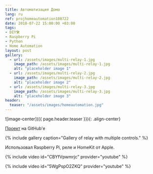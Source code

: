 ```yaml
---
title: Автоматизация Дома
lang: ru
ref: projhomeautomation180722
date: 2018-07-22 15:00:00 +03:00
tags:
- DIY🛠
- Raspberry Pi
- Python
- Home Automation
layout: post
gallery:
  - url: /assets/images/multi-relay-1.jpg
    image_path: /assets/images/multi-relay-1.jpg
    alt: "placeholder image 1"
  - url: /assets/images/multi-relay-2.jpg
    image_path: /assets/images/multi-relay-2.jpg
    alt: "placeholder image 2"
  - url: /assets/images/multi-relay-3.jpg
    image_path: /assets/images/multi-relay-3.jpg
    alt: "placeholder image 3"
header:
  teaser: "/assets/images/homeautomation.jpg"
---
```


![image-center]({{ page.header.teaser }}){: .align-center}

[Проект](https://github.com/akarazeevprojects/HomeAutomation) на GitHub'e

{% include gallery caption="Gallery of relay with multiple controls." %}

Использовал Raspberry Pi, реле и HomeKit от Apple.

{% include video id="CBYfVpwmrjc" provider="youtube" %}

{% include video id="5WgPspO2ZKQ" provider="youtube" %}
